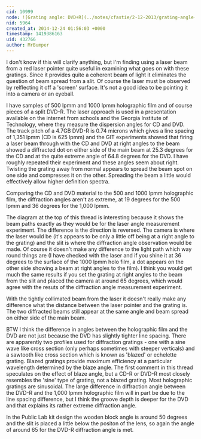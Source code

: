 ```yaml
---
cid: 10999
node: ![Grating angle: DVD+R](../notes/cfastie/2-12-2013/grating-angle-dvdr)
nid: 5964
created_at: 2014-12-24 01:56:03 +0000
timestamp: 1419386163
uid: 432766
author: MrBumper
---
```


I don't know if this will clarify anything, but I'm finding using a laser beam from a red laser pointer quite useful in examining what goes on with these gratings. Since it provides quite a coherent beam of light it eliminates the question of beam spread from a slit. Of course the laser must be observed by relflecting it off a 'screen' surface. It's not a good idea to be pointing it into a camera or an eyeball. 

I have samples of 500 lpmm and 1000 lpmm holographic film and of course pieces of a split DVD-R. The laser approach is used in a presentation available on the internet from schools and the Georgia Institute of Technology, where they measure the dispersion angles for CD and DVD. The track pitch of a 4.7GB DVD-R is 0.74 microns which gives a line spacing of 1,351 lpmm (CD is 625 lpmm) and the GIT experiments showed that firing a laser beam through with the CD and DVD at right angles to the beam showed a diffracted dot on either side of the main beam at 25.3 degrees for the CD and at the quite extreme angle of 64.8 degrees for the DVD. I have roughly repeated their experiment and these angles seem about right. Twisting the grating away from normal appears to spread the beam spot on one side and compresses it on the other. Spreading the beam a little would effectively allow higher definition spectra.

Comparing the CD and DVD material to the 500 and 1000 lpmm holographic film, the diffraction angles aren't as extreme, at 19 degrees for the 500 lpmm and 36 degrees for the 1,000 lpmm.

The diagram at the top of this thread is interesting because it shows the beam paths exactly as they would be for the laser angle measurement experiment. The difference is the direction is reversed. The camera is where the laser would be (it's appears to be only a little off being at a right angle to the grating) and the slit is where the diffraction angle observation would be made. Of course it doesn't make any difference to the light path which way round things are (I have checked with the laser and if you shine it at 36 degrees to the surface of the 1000 lpmm holo film, a dot appears on the other side showing a beam at right angles to the film). I think you would get much the same results if you set the grating at right angles to the beam from the slit and placed the camera at around 65 degrees, which would agree with the resuts of the diffraction angle measurement experiment.

With the tightly collimated beam from the laser it doesn't really make any difference what the distance between the laser pointer and the grating is. The two diffracted beams still appear at the same angle and beam spread on either side of the main beam.

BTW I think the difference in angles between the holographic film and the DVD are not just because the DVD has slightly tighter line spacing. There are apparently two profiles used for diffraction gratings - one with a sine wave like cross section (only perhaps sometimes with steeper verticals) and a sawtooth like cross section which is known as 'blazed' or echelette grating. Blazed gratings provide maximum efficiency at a particular wavelength determined by the blaze angle. The first comment in this thread speculates on the effect of blaze angle, but a CD-R or DVD-R most closely resembles the 'sine' type of grating, not a blazed grating. Most holographic gratings are sinusoidal. The large difference in diffraction angle between the DVD-R and the 1,000 lpmm holographic film will in part be due to the line spacing difference, but I think the groove depth is deeper for the DVD and that explains its rather extreme diffraction angle.

In the Public Lab kit design the wooden block angle is around 50 degrees and the slit is placed a little below the positon of the lens, so again the angle of around 65 for the DVD-R diffraction angle is met. 